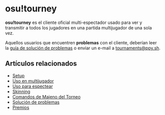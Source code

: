 # osu!tourney

**osu!tourney** es el cliente oficial multi-espectador usado para ver y transmitir a todos los jugadores en una partida multijugador de una sola vez.

Aquellos usuarios que encuentren **problemas** con el cliente, deberían leer la [guía de solución de problemas](/wiki/osu!tourney/Troubleshooting "Troubleshooting") o enviar un e-mail a [tournaments@ppy.sh](mailto:tournaments@ppy.sh).

## Artículos relacionados

- [Setup](/wiki/osu!tourney/Setup/ "Setup")
- [Uso en multijugador](/wiki/osu!tourney/Multiplayer_Usage/ "Multiplayer session creation and handling")
- [Uso para espectear](/wiki/osu!tourney/Spectator_Usage/ "Guide to the osu!tourney client's interface")
- [Skinning](/wiki/osu!tourney/Skinning/ "Skinning")
- [Comandos de Majeno del Torneo](/wiki/osu!tourney/Tournament_Management_Commands/ "Tournament Management Commands")
- [Solución de problemas](/wiki/osu!tourney/Troubleshooting/ "Troubleshooting")
- [Premios](/wiki/osu!tourney/Prizes/ "Prizes")
